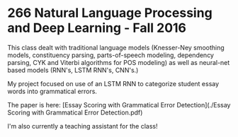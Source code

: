 # 266 Natural Language Processing and Deep Learning - Fall 2016

This class dealt with traditional language models (Knesser-Ney smoothing models, constituency parsing, parts-of-speech modeling, dependency parsing, CYK and Viterbi algorithms for POS modeling) as well as neural-net based models (RNN's, LSTM RNN's, CNN's.)

My project focused on use of an LSTM RNN to categorize student essay words into grammatical errors.

The paper is here:  [Essay Scoring with Grammatical Error Detection](./Essay Scoring with Grammatical Error Detection.pdf)

I'm also currently a teaching assistant for the class!
